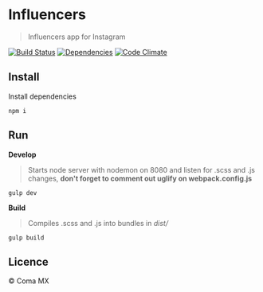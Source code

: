 # Influencers

> Influencers app for Instagram

[![Build Status](https://travis-ci.com/cesargdm/influencers.svg?token=LsXP7nMr91SKiiystJTt&branch=develop)](https://travis-ci.com/cesargdm/influencers)
[![Dependencies](https://david-dm.org/cesargdm/influencers.svg)](https://david-dm.org/cesargdm/influencers)
[![Code Climate](https://codeclimate.com/repos/58caa635f63976025900181b/badges/0b14f6e27ed6c2068811/gpa.svg)](https://codeclimate.com/repos/58caa635f63976025900181b/feed)

## Install

Install dependencies
```
npm i
```

## Run

**Develop**
> Starts node server with nodemon on 8080 and listen for .scss and .js changes, **don't forget to comment out uglify on webpack.config.js**

```
gulp dev
```
**Build**
> Compiles .scss and .js into bundles in *dist/*

```
gulp build
```

## Licence
&copy; Coma MX
